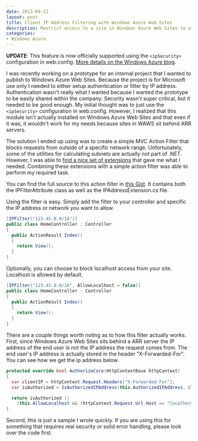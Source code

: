 ```yaml
---
date: 2013-09-12
layout: post
title: Client IP Address Filtering with Windows Azure Web Sites
description: Restrict access to a site in Windows Azure Web Sites to a specific IP address or network.
categories:
- Windows Azure
---
```


**UPDATE**: This feature is now officially supported using the ```<ipSecurity>``` configuration in web.config. [More details on the Windows Azure blog](http://blogs.msdn.com/b/windowsazure/archive/2013/12/09/ip-and-domain-restrictions-for-windows-azure-web-sites.aspx).

I was recently working on a prototype for an internal project that I wanted to publish to Windows Azure Web Sites. Because the project is for Microsoft use only I needed to either setup authentication or filter by IP address. Authentication wasn't really what I wanted because I wanted the prototype to be easily shared within the company. Security wasn't super critical, but it needed to be good enough. My initial thought was to just use the ```<ipSecurity>``` configuration in web.config. However, I realized that this module isn't actually installed on Windows Azure Web Sites and that even if it was, it wouldn't work for my needs because sites in WAWS sit behind ARR servers.

The solution I ended up using was to create a simple MVC Action Filter that blocks requests from outside of a specific network range. Unfortunately, some of the utilities for calculating subnets are actually not part of .NET. However, I was able to [find a nice set of extensions](http://blogs.msdn.com/b/knom/archive/2008/12/31/ip-address-calculations-with-c-subnetmasks-networks.aspx) that gave me what I needed. Combining these extensions with a simple action filter was able to perform my required task.

You can find the full source to this action filter in [this Gist](https://gist.github.com/ntotten/6539951). It contains both the IPFilterAttribute class as well as the IPAddressExtension.cs file.

Using the filter is easy. Simply add the filter to your controller and specific the IP address or network you want to allow.

```cs
[IPFilter("123.45.0.0/16")]
public class HomeController : Controller
{
  public ActionResult Index()
  {
    return View();
  }
}
```

Optionally, you can choose to block localhost access from your site. Localhost is allowed by default.

```cs
[IPFilter("123.45.0.0/16", AllowLocalhost = false)]
public class HomeController : Controller
{
  public ActionResult Index()
  {
    return View();
  }
}
```

 There are a couple things worth noting as to how this filter actually works. First, since Windows Azure Web Sites sits behind a ARR server the IP address of the end user is not the IP address the request comes from. The end user's IP address is actually stored in the header "X-Forwarded-For". You can see how we get the ip address below.

```cs
protected override bool AuthorizeCore(HttpContextBase httpContext)
{
  var clientIP = httpContext.Request.Headers["X-Forwarded-For"];
  var isAuthorized = IsAuthorizedIPAddress(this.AuthorizedIPAddress, clientIP);

  return isAuthorized ||
    (this.AllowLocalhost && (httpContext.Request.Url.Host == "localhost"));
}
```

Second, this is just a sample I wrote quickly. If you are using this for something that requires real security or solid error handling, please look over the code first.
